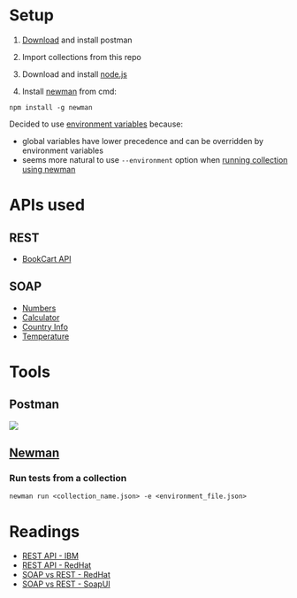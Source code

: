 
# Setup

1. [Download](https://www.postman.com/downloads/) and install postman

2. Import collections from this repo

3. Download and install [node.js](https://nodejs.org/en/download/current/)

4. Install [newman](https://www.npmjs.com/package/newman) from cmd:

```
npm install -g newman
```

Decided to use [environment variables](https://learning.postman.com/docs/sending-requests/managing-environments/) because:
- global variables have lower precedence and can be overridden by environment variables
- seems more natural to use `--environment` option when [running collection using newman](https://github.com/postmanlabs/newman/#newman-run-collection-file-source-options)


# APIs used

## REST
- [BookCart API](https://bookcart.azurewebsites.net/swagger/index.html)

## SOAP
- [Numbers](https://www.dataaccess.com/webservicesserver/NumberConversion.wso)
- [Calculator](http://www.dneonline.com/calculator.asmx)
- [Country Info](http://webservices.oorsprong.org/websamples.countryinfo/CountryInfoService.wso)
- [Temperature](https://www.w3schools.com/xml/tempconvert.asmx)

# Tools

## Postman

![](https://github.com/ralucaoanapopa/api-tests-postman/blob/main/BookCart_run_collection.gif)

## [Newman](https://learning.postman.com/docs/running-collections/using-newman-cli/command-line-integration-with-newman/)

### Run tests from a collection

```
newman run <collection_name.json> -e <environment_file.json>
```

# Readings

- [REST API - IBM](https://www.ibm.com/topics/rest-apis)
- [REST API - RedHat](https://www.redhat.com/en/topics/api/what-is-a-rest-api)
- [SOAP vs REST - RedHat](https://www.redhat.com/en/topics/integration/whats-the-difference-between-soap-rest)
- [SOAP vs REST - SoapUI](https://www.soapui.org/learn/api/soap-vs-rest-api/)

